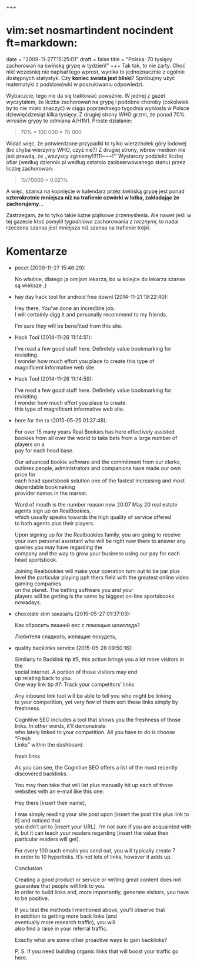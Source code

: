 +++
# vim:set nosmartindent nocindent ft=markdown:
date = "2009-11-27T15:25:01"
draft = false
title = "Polska: 70 tysięcy zachorowań na świńską&nbsp;grypę w tydzień!"
+++
Tak tak, to nie żarty. Choć nikt wcześniej nie napisał tego wprost, wynika to
jednoznacznie z ogólnie dostępnych statystyk. Czy **koniec świata jest
bliski**? Spróbujmy użyć matematyki z podstawówki w poszukiwaniu odpowiedzi.

Wybaczcie, tego nie da się traktować poważnie. W jednej z gazet wyczytałem, że
liczba zachorowań na grypę i podobne choroby (cokolwiek by to nie miało
znaczyć) w ciągu poprzedniego tygodnia wyniosła w Polsce dziewięćdzesiąt kilka
tysięcy. Z drugiej strony WHO grzmi, że ponad 70% wirusów grypy to odmiana
A/H1N1. Proste działanie:

> 70% * 100 000 = 70 000

Widać więc, że potwierdzone przypadki to tylko wierzchołek góry lodowej (bo
chyba wierzymy WHO, czyż nie?) Z drugiej strony, wbrew mediom nie jest prawdą,
że ,,wszyscy zginiemy!!!11!~~~!'' Wystarczy podzielić liczbę ofiar (według
dziennik.pl według ostatnio zaobserwowanego stanu) przez liczbę zachorowań:

> 15/70000 = 0.021%

A więc, szansa na kopnięcie w kalendarz przez świńską grypę jest ponad
**czterokrotnie mniejsza niż na trafienie czwórki w lotka, zakładając że
zachorujemy**...

Zastrzegam, że to tylko takie luźne piątkowe przemyślenia. Ale nawet jeśli w
tej gazecie ktoś pomylił _tygodniowe_ zachorowania z _rocznymi_, to nadal
rzeczona szansa jest mniejsza niż szansa na trafienie trójki.

# Komentarze

* pecet (2009-11-27 15:46:29): <p>No właśnie, dlatego ja omijam lekarza, bo w
  kolejce do lekarza szanse są wieksze ;)</p>
* hay day hack tool for android free downl (2014-11-21 19:22:40): <p>Hey there,
  You've done an incredible job.<br /> I will certainly digg it and personally
  recommend to my friends.</p>  <p>I'm sure they will be benefited from this
  site.</p>
* Hack Tool (2014-11-26 11:14:51): <p>I've read a few good stuff here.
  Definitely value bookmarking for revisiting.<br /> I wonder how much effort
  you place to create this type of <br /> magnificent informative web site.</p>
* Hack Tool (2014-11-26 11:14:59): <p>I've read a few good stuff here.
  Definitely value bookmarking for revisiting.<br /> I wonder how much effort
  you place to create <br /> this type of magnificent informative web site.</p>
* here for the rx (2015-05-25 01:37:48): <p>For over 15 many years Real Bookies
  has here effectively assisted <br /> bookies from all over the world to take
  bets from a large number of players on a <br /> pay for each head base.</p>
  <p>Our advanced bookie software and the commitment from our clerks, <br />
  outlines people, administrators and companions have made our own price for <br
  /> each head sportsbook solution one of the fastest increasing and most
  dependable bookmaking <br /> provider names in the market.</p>  <p>Word of
  mouth is the number reason new 20:07 May 20 real estate agents sign up on
  RealBookies,<br /> which usually speaks towards the high quality of service
  offered <br /> to both agents plus their players.</p>  <p>Upon signing up for
  the Realbookies family, you are going to receive your own personal assistant
  who will be right now there to answer any queries you may have regarding the
  <br /> company and the way to grow your business using our pay for each head
  sportsbook.</p>  <p>Joining Realbookies will make your operation turn out to
  be par plus level the particular playing pph therx field with the greatest
  online video gaming companies <br /> on the planet. The betting software you
  and your <br /> players will be getting is the same by biggest on-line
  sportsbooks nowadays.</p>
* chocolate slim заказать (2015-05-27 01:37:03): <p>Как сбросить лишний вес с
  помощью шоколада?</p>  <p>Любителя сладкого, желащие похудеть,</p>
* quality backlinks service (2015-05-28 09:50:16): <p>Similarly to Backlink tip
  #5, this action brings you a lot more visitors in the <br /> social internet.
  A portion of those visitors may end <br /> up relating back to you.<br /> One
  way link tip #7: Track your competitors’ links</p>  <p>Any inbound link tool
  will be able to tell you who might be linking <br /> to your competition, yet
  very few of them sort these links simply by <br /> freshness.</p>
  <p>Cognitive SEO includes a tool that shows you the freshness of those <br />
  links. In other words, it’ll demonstrate <br /> who lately linked to your
  competition. All you have to do is choose “Fresh <br /> Links” within the
  dashboard.</p>  <p>fresh links</p>  <p>As you can see, the Cognitive SEO
  offers a list of the most recently <br /> discovered backlinks.</p>  <p>You
  may then take that will list plus manually hit up each of those websites with
  an e-mail like this one:</p>  <p>Hey there [insert their name],</p>  <p>I was
  simply reading your site post upon [insert the post title plus link to it] and
  noticed that <br /> you didn’t url to [insert your URL]. I’m not sure if you
  are acquainted with it, but it can teach your readers regarding [insert the
  value their particular readers will get].</p>  <p>For every 100 such emails
  you send out, you will typically create 7 <br /> in order to 10 hyperlinks.
  It’s not lots of links, however it adds up.</p>  <p>Conclusion</p>
  <p>Creating a good product or service or writing great content does not
  guarantee that people will link to you.<br /> In order to build links and,
  more importantly, generate visitors, you have to be positive.</p>  <p>If you
  test the methods I mentioned above, you’ll observe that <br /> in addition to
  getting more back links (and <br /> eventually more research traffic), you
  will <br /> also find a raise in your referral traffic.</p>  <p>Exactly what
  are some other proactive ways to gain backlinks?</p>  <p>P. S. If you need
  building organic links that will boost your traffic go here.</p>
